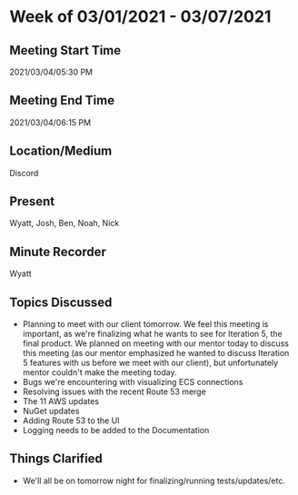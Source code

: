 # Week of 03/01/2021 - 03/07/2021

## Meeting Start Time

2021/03/04/05:30 PM

## Meeting End Time

2021/03/04/06:15 PM

## Location/Medium

Discord

## Present

Wyatt, Josh, Ben, Noah, Nick

## Minute Recorder

Wyatt

## Topics Discussed
- Planning to meet with our client tomorrow. We feel this meeting is important, as we're finalizing what he wants to see for Iteration 5, the final product. We planned on meeting with our mentor today to discuss this meeting (as our mentor emphasized he wanted to discuss Iteration 5 features with us before we meet with our client), but unfortunately mentor couldn't make the meeting today.
- Bugs we're encountering with visualizing ECS connections
- Resolving issues with the recent Route 53 merge
- The 11 AWS updates
- NuGet updates
- Adding Route 53 to the UI
- Logging needs to be added to the Documentation

## Things Clarified
- We'll all be on tomorrow night for finalizing/running tests/updates/etc.
